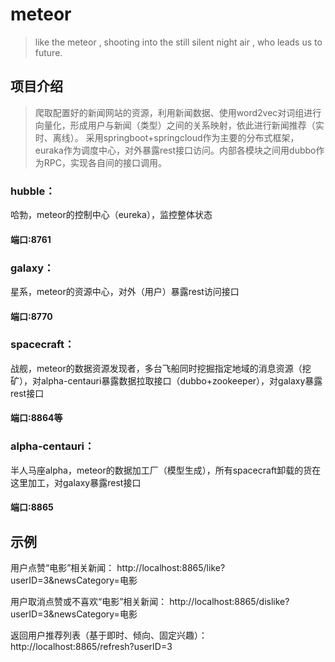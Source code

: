 # meteor
> like the meteor , shooting into the still silent night air , who leads us to future.
## 项目介绍
>爬取配置好的新闻网站的资源，利用新闻数据、使用word2vec对词组进行向量化，形成用户与新闻（类型）之间的关系映射，依此进行新闻推荐（实时、离线）。
>采用springboot+springcloud作为主要的分布式框架，euraka作为调度中心，对外暴露rest接口访问。内部各模块之间用dubbo作为RPC，实现各自间的接口调用。
### hubble：
哈勃，meteor的控制中心（eureka），监控整体状态
#### 端口:8761
### galaxy：
星系，meteor的资源中心，对外（用户）暴露rest访问接口
#### 端口:8770
### spacecraft：
战舰，meteor的数据资源发现者，多台飞船同时挖掘指定地域的消息资源（挖矿），对alpha-centauri暴露数据拉取接口（dubbo+zookeeper），对galaxy暴露rest接口
#### 端口:8864等
### alpha-centauri：
半人马座alpha，meteor的数据加工厂（模型生成），所有spacecraft卸载的货在这里加工，对galaxy暴露rest接口
#### 端口:8865
## 示例
用户点赞“电影”相关新闻：
http://localhost:8865/like?userID=3&newsCategory=电影

用户取消点赞或不喜欢“电影”相关新闻：
http://localhost:8865/dislike?userID=3&newsCategory=电影

返回用户推荐列表（基于即时、倾向、固定兴趣）：
http://localhost:8865/refresh?userID=3
